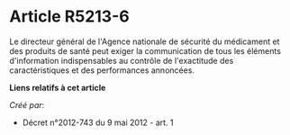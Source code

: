 # Article R5213-6

Le directeur général de l'Agence nationale de sécurité du médicament et des produits de santé peut exiger la communication de
tous les éléments d'information indispensables au contrôle de l'exactitude des caractéristiques et des performances
annoncées.

**Liens relatifs à cet article**

_Créé par_:

  - Décret n°2012-743 du 9 mai 2012 - art. 1
